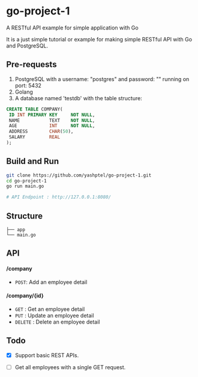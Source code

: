 # go-project-1

A RESTful API example for simple application with Go

It is a just simple tutorial or example for making simple RESTful API with Go and PostgreSQL.

## Pre-requests 
1. PostgreSQL with a username: "postgres" and password: "" running on port: 5432
2. Golang
3. A database named 'testdb' with the table structure:
 ```SQL
 CREATE TABLE COMPANY(
  ID INT PRIMARY KEY     NOT NULL,
  NAME           TEXT    NOT NULL,
  AGE            INT     NOT NULL,
  ADDRESS        CHAR(50),
  SALARY         REAL
);
```

## Build and Run
```bash
git clone https://github.com/yashptel/go-project-1.git
cd go-project-1
go run main.go

# API Endpoint : http://127.0.0.1:8080/
```

## Structure
```
├── app
└── main.go
```

## API

#### /company
* `POST`: Add an employee detail

#### /company/{id}
* `GET` : Get an employee detail
* `PUT` : Update an employee detail
* `DELETE` : Delete an employee detail

## Todo

- [x] Support basic REST APIs.
- [ ] Get all employees with a single GET request.

